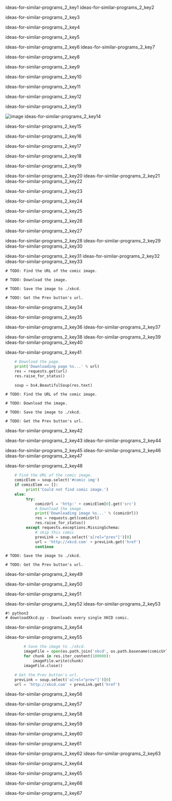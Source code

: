 ideas-for-similar-programs_2_key1
ideas-for-similar-programs_2_key2


ideas-for-similar-programs_2_key3


ideas-for-similar-programs_2_key4


ideas-for-similar-programs_2_key5


ideas-for-similar-programs_2_key6
ideas-for-similar-programs_2_key7


ideas-for-similar-programs_2_key8


ideas-for-similar-programs_2_key9


ideas-for-similar-programs_2_key10


ideas-for-similar-programs_2_key11


ideas-for-similar-programs_2_key12


ideas-for-similar-programs_2_key13


![image](asseta/000016.jpg)
ideas-for-similar-programs_2_key14


ideas-for-similar-programs_2_key15


ideas-for-similar-programs_2_key16


ideas-for-similar-programs_2_key17


ideas-for-similar-programs_2_key18


ideas-for-similar-programs_2_key19


ideas-for-similar-programs_2_key20
ideas-for-similar-programs_2_key21
ideas-for-similar-programs_2_key22


ideas-for-similar-programs_2_key23


ideas-for-similar-programs_2_key24


ideas-for-similar-programs_2_key25


ideas-for-similar-programs_2_key26


ideas-for-similar-programs_2_key27



ideas-for-similar-programs_2_key28
ideas-for-similar-programs_2_key29
ideas-for-similar-programs_2_key30


ideas-for-similar-programs_2_key31
ideas-for-similar-programs_2_key32
ideas-for-similar-programs_2_key33


    # TODO: Find the URL of the comic image.

    # TODO: Download the image.

    # TODO: Save the image to ./xkcd.

    # TODO: Get the Prev button's url.

ideas-for-similar-programs_2_key34


ideas-for-similar-programs_2_key35


ideas-for-similar-programs_2_key36
ideas-for-similar-programs_2_key37



ideas-for-similar-programs_2_key38
ideas-for-similar-programs_2_key39
ideas-for-similar-programs_2_key40


ideas-for-similar-programs_2_key41
```python
    # Download the page.
    print('Downloading page %s...' % url)
    res = requests.get(url)
    res.raise_for_status()

    soup = bs4.BeautifulSoup(res.text)
```
    # TODO: Find the URL of the comic image.

    # TODO: Download the image.

    # TODO: Save the image to ./xkcd.

    # TODO: Get the Prev button's url.

ideas-for-similar-programs_2_key42


ideas-for-similar-programs_2_key43
ideas-for-similar-programs_2_key44



ideas-for-similar-programs_2_key45
ideas-for-similar-programs_2_key46
ideas-for-similar-programs_2_key47


ideas-for-similar-programs_2_key48
```python
    # Find the URL of the comic image.
    comicElem = soup.select('#comic img')
    if comicElem == []:
         print('Could not find comic image.')
    else:
         try:
             comicUrl = 'http:' + comicElem[0].get('src')
             # Download the image.
             print('Downloading image %s...' % (comicUrl))
             res = requests.get(comicUrl)
             res.raise_for_status()
         except requests.exceptions.MissingSchema:
             # skip this comic
             prevLink = soup.select('a[rel="prev"]')[0]
             url = 'http://xkcd.com' + prevLink.get('href')
             continue
```

    # TODO: Save the image to ./xkcd.

    # TODO: Get the Prev button's url.

ideas-for-similar-programs_2_key49


ideas-for-similar-programs_2_key50


ideas-for-similar-programs_2_key51


ideas-for-similar-programs_2_key52
ideas-for-similar-programs_2_key53



    #! python3
    # downloadXkcd.py - Downloads every single XKCD comic.

ideas-for-similar-programs_2_key54


ideas-for-similar-programs_2_key55
```python
        # Save the image to ./xkcd.
        imageFile = open(os.path.join('xkcd', os.path.basename(comicUrl)), 'wb')
        for chunk in res.iter_content(100000):
            imageFile.write(chunk)
        imageFile.close()

    # Get the Prev button's url.
    prevLink = soup.select('a[rel="prev"]')[0]
    url = 'http://xkcd.com' + prevLink.get('href')
```
ideas-for-similar-programs_2_key56


ideas-for-similar-programs_2_key57


ideas-for-similar-programs_2_key58


ideas-for-similar-programs_2_key59


ideas-for-similar-programs_2_key60



ideas-for-similar-programs_2_key61


ideas-for-similar-programs_2_key62
ideas-for-similar-programs_2_key63


ideas-for-similar-programs_2_key64


ideas-for-similar-programs_2_key65


ideas-for-similar-programs_2_key66


ideas-for-similar-programs_2_key67
